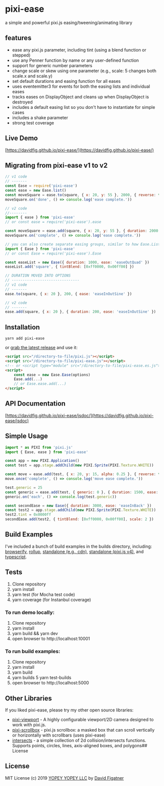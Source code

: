 # pixi-ease
a simple and powerful pixi.js easing/tweening/animating library

## features
* ease any pixi.js parameter, including tint (using a blend function or stepped)
* use any Penner function by name or any user-defined function
* support for generic number parameters
* change scale or skew using one parameter (e.g., scale: 5 changes both scale.x and scale.y)
* set default durations and easing function for all eases
* uses eventemitter3 for events for both the easing lists and individual eases
* tracks eases on DisplayObject and cleans up when DisplayObject is destroyed
* includes a default easing list so you don't have to instantiate for simple cases
* includes a shake parameter
* strong test coverage

## Live Demo
[https://davidfig.github.io/pixi-ease/](https://davidfig.github.io/pixi-ease/)

## Migrating from pixi-ease v1 to v2

```js
// v1 code
// -------
const Ease = require('pixi-ease')
const ease = new Ease.list()
const moveSquare = ease.to(square, { x: 20, y: 55 }, 2000, { reverse: true })
moveSquare.on('done', () => console.log('ease complete.'))

// v2 code
//--------
import { ease } from 'pixi-ease'
// or const ease = require('pixi-ease').ease

const moveSquare = ease.add(square, { x: 20, y: 55 }, { duration: 2000, reverse: true })
moveSquare.on('complete', () => console.log('ease complete.'))

// you can also create separate easing groups, similar to how Ease.List worked, and include default settings
import { Ease } from 'pixi-ease'
// or const Ease = require('pixi-ease').Ease

const easeList = new Ease({ duration: 1000, ease: 'easeOutQuad' })
easeList.add('square', { tintBlend: [0xff0000, 0x00ff00] })

// DURATION MOVED INTO OPTIONS
// -------------------------------
// v1 code
// -------
ease.to(square, { x: 20 }, 200, { ease: 'easeInOutSine' })

// v2 code
// -------
ease.add(square, { x: 20 }, { duration: 200, ease: 'easeInOutSine' })
```

## Installation

    yarn add pixi-ease

or [grab the latest release](https://github.com/davidfig/pixi-ease/releases/) and use it:

```html
<script src="/directory-to-file/pixi.js"></script>
<script src="/directory-to-file/pixi-ease.js"></script>
<!-- or <script type="module" src="/directory-to-file/pixi-ease.es.js"></script> -->
<script>
    const ease = new Ease.Ease(options)
    Ease.add(...)
    // or Ease.ease.add(...)
</script> 
```

## API Documentation
[https://davidfig.github.io/pixi-ease/jsdoc/](https://davidfig.github.io/pixi-ease/jsdoc)

## Simple Usage
```js
import * as PIXI from 'pixi.js'
import { Ease, ease } from 'pixi-ease'

const app = new PIXI.Application()
const test = app.stage.addChild(new PIXI.Sprite(PIXI.Texture.WHITE))

const move = ease.add(test, { x: 20, y: 15, alpha: 0.25 }, { reverse: true })
move.once('complete', () => console.log('move ease complete.'))

test.generic = 25
const generic = ease.add(test, { generic: 0 }, { duration: 1500, ease: 'easeOutQuad' })
generic.on('each', () => console.log(test.generic))

const secondEase = new Ease({ duration: 3000, ease: 'easeInBack' })
const test2 = app.stage.addChild(new PIXI.Sprite(PIXI.Texture.WHITE))
test2.tint = 0x0000ff
secondEase.add(test2, { tintBlend: [0xff0000, 0x00ff00], scale: 2 })
```

## Build Examples
I've included a bunch of build examples in the builds directory, including: [browserify](https://github.com/davidfig/pixi-ease/tree/master/builds/browserify), [rollup](https://github.com/davidfig/pixi-ease/tree/master/builds/rollup), [standalone (e.g., cdn)](https://github.com/davidfig/pixi-ease/tree/master/builds/standalone), [standalone (pixi.js v4)](https://github.com/davidfig/pixi-ease/tree/master/builds/standalone-v4), and [typescript](https://github.com/davidfig/pixi-ease/tree/master/builds/typescript).
  
## Tests

1. Clone repository
2. yarn install
3. yarn test (for Mocha test code)
4. yarn coverage (for Instanbul coverage)

### To run demo locally:
1. Clone repository
2. yarn install
3. yarn build && yarn dev
4. open browser to http://localhost:10001

### To run build examples:
1. Clone repository
2. yarn install
3. yarn build
4. yarn builds
5 yarn test-builds
6. open browser to http://localhost:5000

## Other Libraries
If you liked pixi-ease, please try my other open source libraries:
* [pixi-viewport](https://github.com/davidfig/pixi-viewport) - A highly configurable viewport/2D camera designed to work with pixi.js.
* [pixi-scrollbox](https://github.com/davidfig/pixi-scrollbox) - pixi.js scrollbox: a masked box that can scroll vertically or horizontally with scrollbars (uses pixi-ease)
* [intersects](https://github.com/davidfig/intersects) - a simple collection of 2d collision/intersects functions. Supports points, circles, lines, axis-aligned boxes, and polygons## License 

## License
MIT License (c) 2019 [YOPEY YOPEY LLC](https://yopeyopey.com/) by [David Figatner](https://twitter.com/yopey_yopey/)